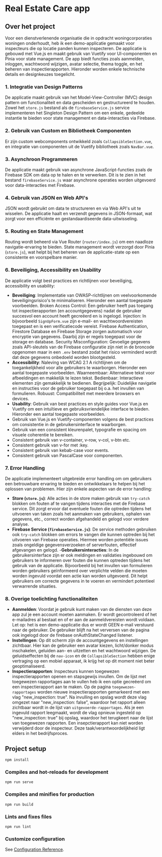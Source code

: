 # Real Estate Care app

## Over het project
Voor een dienstverlenende organisatie die in opdracht woningcorporaties woningen onderhoudt, heb ik een demo-applicatie gemaakt voor inspecteurs die op locatie panden kunnen inspecteren. De applicatie is gebouwd met Vue.js en maakt gebruik van Vuetify voor UI-componenten en Pinia voor state management. De app biedt functies zoals aanmelden, inloggen, wachtwoord wijzigen, avatar selectie, thema toggle, en het beheren van inspectierapporten. Hieronder worden enkele technische details en designkeuzes toegelicht.

### 1. Integratie van Design Patterns
De applicatie maakt gebruik van het Model-View-Controller (MVC) design pattern om functionaliteit en data gescheiden en gestructureerd te houden. Zowel het `store.js` bestand als de `firebaseService.js` service implementeren het Singleton Design Pattern om een enkele, gedeelde instantie te bieden voor state management en data-interacties via Firebase.

### 2. Gebruik van Custom en Bibliotheek Componenten
Er zijn custom webcomponents ontwikkeld zoals `CollapsibleSection.vue`, en integratie van componenten uit de Vuetify bibliotheek zoals `NavBar.vue`. 

### 3. Asynchroon Programmeren
De applicatie maakt gebruik van asynchrone JavaScript-functies zoals de Firebase SDK om data op te halen en te verwerken. Dit is te zien in het bestand `firebaseService.js` waar asynchrone operaties worden uitgevoerd voor data-interacties met Firebase.

### 4. Gebruik van JSON en Web API's
JSON wordt gebruikt om data te structureren en via Web API's uit te wisselen. De applicatie haalt en verzendt gegevens in JSON-formaat, wat zorgt voor een efficiënte en gestandaardiseerde data-uitwisseling.

### 5. Routing en State Management
Routing wordt beheerd via Vue Router (`router/index.js`) om een naadloze navigatie-ervaring te bieden. State management wordt verzorgd door Pinia (`store.js`), wat helpt bij het beheren van de applicatie-state op een consistente en voorspelbare manier.

### 6. Beveiliging, Accessibility en Usability
De applicatie volgt best practices en richtlijnen voor beveiliging, accessibility en usability:
- **Beveiliging**: Implementatie van OWASP-richtlijnen om veelvoorkomende beveiligingsrisico's te minimaliseren. Hieronder een aantal toegepaste voorbeelden.
Broken Access Control:
Een gebruiker heeft pas toegang tot inspectierapporten (en accountgegevens) nadat de gebruiker succesvol een account heeft gecreëerd en is ingelogd.
Injection:
In bijvoorbeeld `SignUpForm.vue` zijn e-mail- en wachtwoordvereisten toegepast en is een verificatiecode vereist. Firebase Authentication, Firestore Database en Firebase Storage zorgen automatisch voor encryptie van gegevens. Daarbij zijn er regels toegepast voor de storage en database.
Security Misconfiguration:
Gevoelige gegevens zoals API-sleutels van de Firebase configuratie zijn niet in de broncode opgenomen maar in een `.env` bestand zodat het risico verminderd wordt dat deze gegevens onbedoeld worden blootgesteld.
- **Accessibility**: Naleving van WCAG 2.1 A richtlijnen om de toegankelijkheid voor alle gebruikers te waarborgen. Hieronder een aantal toegepaste voorbeelden.
Waarneembaar:
Alternatieve tekst voor afbeeldingen en makkelijk te lezen tekst.
Bedienbaar:
Interactieve elementen zijn gemakkelijk te bedienen. 
Begrijpelijk:
Duidelijke navigatie en instructies voor de gebruiker toegepast bij o.a. het invullen van formulieren.
Robuust:
Compatibiliteit met meerdere browsers en devices.
- **Usability**: Gebruik van best practices en style guides voor Vue.js en Vuetify om een intuïtieve en gebruiksvriendelijke interface te bieden. Hieronder een aantal toegepaste voorbeelden.
- Gebruik van Vue.js en Vuetify-componenten volgens de best practices om consistentie in de gebruikersinterface te waarborgen.
- Gebruik van een consistent kleurenpalet, typografie en spacing om visuele coherentie te bereiken.
- Consistent gebruik van v-container, v-row, v-col, v-btn etc.
- Consistent gebruik van v-for met :key.
- Consistent gebruik van kebab-case voor events.
- Consistent gebruik van PascalCase voor componenten.

### 7. Error Handling
De applicatie implementeert uitgebreide error handling om om gebruikers een betrouwbare ervaring te bieden en ontwikkelaars te helpen bij het oplossen van problemen. Hier zijn enkele aspecten van de error handling:
- **Store (`store.js`)**: Alle acties in de store maken gebruik van `try-catch` blokken om fouten af te vangen tijdens interacties met de Firebase service. Dit zorgt ervoor dat eventuele fouten die optreden tijdens het uitvoeren van taken zoals het aanmaken van gebruikers, ophalen van gegevens, etc., correct worden afgehandeld en gelogd voor verdere analyse.
- **Firebase Service (`firebaseService.js`)**: De service methoden gebruiken ook `try-catch` blokken om errors te vangen die kunnen optreden bij het uitvoeren van Firebase operaties. Hiermee worden potentiële issues zoals ongeldige gegevensverzoeken of serverfouten, effectief afgevangen en gelogd.
-**Gebruikersinteracties**: In de gebruikersinterface zijn er ook meldingen en validaties ingebouwd om gebruikers te informeren over fouten die kunnen optreden tijdens het gebruik van de applicatie. Bijvoorbeeld bij het invullen van formulieren worden gebruikers geïnformeerd over verplichte velden die moeten worden ingevuld voordat een actie kan worden uitgevoerd. Dit helpt gebruikers om correcte gegevens in te voeren en vermindert potentieel verwarrende situaties.

### 8. Overige toelichting functionaliteiten
- **Aanmelden**: Voordat je gebruik kunt maken van de diensten van deze app zul je een account moeten aanmaken. Er wordt gecontroleerd of het e-mailadres al bestaat en of er aan de aanmeldvereisten wordt voldaan. Let op: het is een demo-applicatie dus er wordt GEEN e-mail verstuurd naar de gebruiker. De gebruiker blijft na het verversen van de pagina ook ingelogd door de firebase onAuthStateChanged listener.
- **Instellingen**: Op dit scherm zijn de accountgegevens en instellingen zichtbaar. Hier kan de gebruiker een avatar kiezen, licht/donker modus inschakelen, geluiden aan- en uitzetten en het wachtwoord wijzigen. De geluidseffecten bij de `nav-icon` en de `CollapsibleSection` hebben enige vertraging op een mobiel apparaat, ik krijg het op dit moment niet beter geoptimaliseerd.
- **Inspectierapporten**: Inspecteurs kunnen toegewezen inspectierapporten openen en stapsgewijs invullen. Om de lijst met toegewezen rapportages aan te vullen heb ik een optie gecreëerd om een inspectierapport aan te maken. Op de pagina `toegewezen-rapportages` worden nieuwe inspectierapporten gemarkeerd met een vlag "new_inspection: true". Na invulling en opslag wordt deze vlag omgezet naar "new_inspection: false", waardoor het rapport alleen zichtbaar wordt in de lijst van `uitgevoerde-rapportages`. Als je een ingevuld rapport leegmaakt, wordt de vlag opnieuw ingesteld op "new_inspection: true" bij opslag, waardoor het terugkeert naar de lijst van toegewezen rapporten. Een insepctierapport kan niet worden verwijderd door de inspecteur. Deze taak/verantwoordelijkheid ligt elders in het bedrijfsproces.

## Project setup
```
npm install
```

### Compiles and hot-reloads for development
```
npm run serve
```

### Compiles and minifies for production
```
npm run build
```

### Lints and fixes files
```
npm run lint
```

### Customize configuration
See [Configuration Reference](https://cli.vuejs.org/config/).
